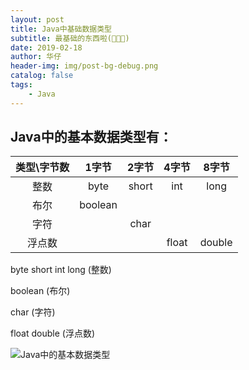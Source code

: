 ```yaml
---
layout: post
title: Java中基础数据类型
subtitle: 最基础的东西啦(🙈🙊🙉)
date: 2019-02-18
author: 华仔
header-img: img/post-bg-debug.png
catalog: false
tags:
    - Java
---
```


## Java中的基本数据类型有：


| 类型\字节数 | 1字节 | 2字节 | 4字节 | 8字节 |
| :--: | :--: | :--: | :-: | :--: |
| 整数 | byte | short | int | long |
| 布尔 | boolean |       |       |      |
| 字符 |  | char | | |
| 浮点数 |  | | float | double |

byte short int long (整数)

boolean (布尔)

char (字符)

float double (浮点数)

![Java中的基本数据类型](http://blog-ipic.yananhuazai.cn/Ftr7Bv4OkLdZFm-wsqRHu_mdOyeJ)